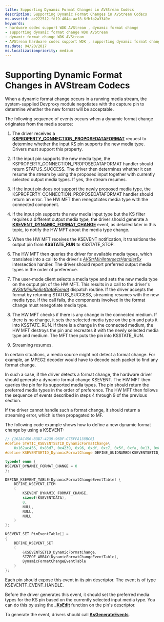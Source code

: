 ```yaml
---
title: Supporting Dynamic Format Changes in AVStream Codecs
description: Supporting Dynamic Format Changes in AVStream Codecs
ms.assetid: ae222512-fd19-404a-aaf8-6fbfa2a3349e
keywords:
- hardware codec support WDK AVStream , dynamic format change
- supporting dynamic format change WDK AVStream
- dynamic format change WDK AVStream
- AVStream hardware codec support WDK , supporting dynamic format change
ms.date: 04/20/2017
ms.localizationpriority: medium
---
```


# Supporting Dynamic Format Changes in AVStream Codecs


When a dynamic format change occurs in a running media stream, the system-supplied Devproxy module negotiates with the capture pin to determine whether the new format will be acceptable.

The following sequence of events occurs when a dynamic format change originates from the media source:

1.  The driver receives a [**KSPROPERTY\_CONNECTION\_PROPOSEDATAFORMAT**](https://docs.microsoft.com/windows-hardware/drivers/stream/ksproperty-connection-proposedataformat) request to determine whether the input KS pin supports the new media type. Drivers must support this property.

2.  If the input pin supports the new media type, the KSPROPERTY\_CONNECTION\_PROPOSEDATAFORMAT handler should return STATUS\_SUCCESS. The driver then determines whether it can resume the stream by using the proposed input together with currently selected output media types. If yes, the stream resumes.

3.  If the input pin does not support the newly proposed media type, the KSPROPERTY\_CONNECTION\_PROPOSEDATAFORMAT handler should return an error. The HW MFT then renegotiates media type with the connected component.

4.  If the input pin supports the new media input type but the KS filter requires a different output media type, the driver should generate a [**KSEVENT\_DYNAMIC\_FORMAT\_CHANGE**](https://docs.microsoft.com/windows-hardware/drivers/stream/ksevent-dynamic-format-change) event, as detailed later in this topic, to notify the HW MFT about the media type change.

5.  When the HW MFT receives the KSEVENT notification, it transitions the output pin from **KSSTATE\_RUN** to KSSTATE\_STOP.

6.  The HW MFT then queries the driver for available media types, which translates into a call to the driver's [*AVStrMiniIntersectHandlerEx*](https://docs.microsoft.com/windows-hardware/drivers/ddi/ks/nc-ks-pfnksintersecthandlerex) intersection handler. The driver should report preferred output media types in the order of preference.

7.  The user-mode client selects a media type and sets the new media type on the output pin of the HW MFT. This results in a call to the driver's [*AVStrMiniPinSetDataFormat*](https://docs.microsoft.com/windows-hardware/drivers/ddi/ks/nc-ks-pfnkspinsetdataformat) dispatch routine. If the driver accepts the format by returning STATUS\_SUCCESS, streaming resumes with the new media type. If the call fails, the components involved in the format change must renegotiate media type.

8.  The HW MFT checks if there is any change in the connected medium. If there is no change, it sets the selected media type on the pin and puts it into KSSTATE\_RUN. If there is a change in the connected medium, the HW MFT destroys the pin and recreates it with the newly selected media type and medium. The MFT then puts the pin into KSSTATE\_RUN.

9.  Streaming resumes.

In certain situations, a media source might not detect a format change. For example, an MPEG2 decoder would have to decode each packet to find any format change.

In such a case, if the driver detects a format change, the hardware driver should generate a dynamic format change KSEVENT. The HW MFT then queries the pin for its supported media types. The pin should return the preferred media types in the order of preference. The HW MFT then follows the sequence of events described in steps 4 through 9 of the previous section.

If the driver cannot handle such a format change, it should return a streaming error, which is then propagated to MF.

The following code example shows how to define a new dynamic format change by using a KSEVENT:

```cpp
// {162AC456-83D7-4239-96DF-C75FFA138BC6}
#define STATIC_KSEVENTSETID_DynamicFormatChange\
    0x162ac456, 0x83d7, 0x4239, 0x96, 0xdf, 0xc7, 0x5f, 0xfa, 0x13, 0x8b, 0xc6 DEFINE_GUIDSTRUCT("162AC456-83D7-4239-96DF-C75FFA138BC6", KSEVENTSETID_ DynamicFormatChange);
#define KSEVENTSETID_DynamicFormatChange DEFINE_GUIDNAMED(KSEVENTSETID_ DynamicFormatChange)

typedef enum {
KSEVENT_DYNAMIC_FORMAT_CHANGE = 0
};

DEFINE_KSEVENT_TABLE(DynamicFormatChangeEventTable) {
    DEFINE_KSEVENT_ITEM
    (
        KSEVENT_DYNAMIC_FORMAT_CHANGE,
        sizeof(KSEVENTDATA),
        0,   
        NULL,
        NULL,
        NULL
    )
};

KSEVENT_SET PinEventTable[] =
{
    DEFINE_KSEVENT_SET
    (
        &KSEVENTSETID_DynamicFormatChange,
        SIZEOF_ARRAY(DynamicFormatChangeEventTable),
        DynamicFormatChangeEventTable
    )
};
```

Each pin should expose this event in its pin descriptor. The event is of type KSEVENTF\_EVENT\_HANDLE.

Before the driver generates this event, it should set the preferred media types for the KS pin based on the currently selected input media type. You can do this by using the [**\_KsEdit**](https://docs.microsoft.com/windows-hardware/drivers/ddi/ks/nf-ks-_ksedit) function on the pin's descriptor.

To generate the event, drivers should call [**KsGenerateEvents**](https://docs.microsoft.com/windows-hardware/drivers/ddi/ks/nf-ks-ksgenerateevents).

 

 




